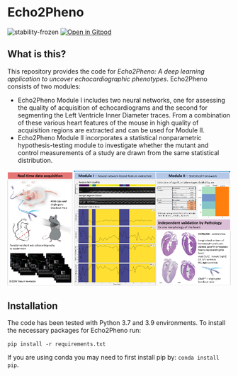 # Echo2Pheno

![stability-frozen](https://img.shields.io/badge/stability-locked-blue.svg)
[![Open in Gitpod](https://gitpod.io/button/open-in-gitpod.svg)](https://gitpod.io/#https://github.com/HelmholtzAI-Consultants-Munich/Echo2Pheno)

## What is this?
This repository provides the code for _Echo2Pheno: A deep learning application to uncover echocardiographic phenotypes_. Echo2Pheno consists of two modules:

*  Echo2Pheno Module I includes two neural networks, one for assessing the quality of acquisition of echocardiograms and the second for segmenting the Left Ventricle Inner Diameter traces. From a combination of these various heart features of the mouse in high quality of acquisition regions are extracted and can be used for Module II.
* Echo2Pheno Module II incorporates a statistical nonparametric hypothesis-testing module to investigate whether the mutant and control measurements of a study are drawn from the same statistical distribution.

![image](https://github.com/HelmholtzAI-Consultants-Munich/Echo2Pheno/blob/master/Echo2Pheno_graphical.png)


## Installation

The code has been tested with Python 3.7 and 3.9 environments. To install the necessary packages for Echo2Pheno run:

```
pip install -r requirements.txt
```

If you are using conda you may need to first install pip by: ```conda install pip```. 
